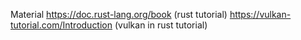 
Material
https://doc.rust-lang.org/book  (rust tutorial)
https://vulkan-tutorial.com/Introduction (vulkan in rust tutorial)
